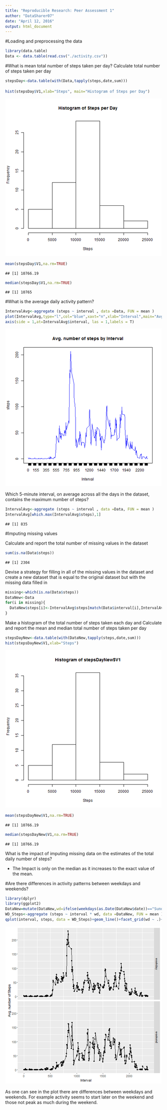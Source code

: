 ```yaml
---
title: "Reproducible Research: Peer Assessment 1"
author: "DataSharer07"
date: "April 12, 2016"
output: html_document
---
```




#Loading and preprocessing the data

```r
library(data.table)
Data <- data.table(read.csv("./activity.csv"))
```
#What is mean total number of steps taken per day?
Calculate total number of steps taken per day


```r
stepsDay<-data.table(with(Data,tapply(steps,date,sum)))

hist(stepsDay$V1,xlab="Steps", main="Histogram of Steps per Day")
```

![plot of chunk unnamed-chunk-2](figure/unnamed-chunk-2-1.png)

```r
mean(stepsDay$V1,na.rm=TRUE)
```

```
## [1] 10766.19
```

```r
median(stepsDay$V1,na.rm=TRUE)
```

```
## [1] 10765
```

#What is the average daily activity pattern?

```r
IntervalAvg<-aggregate (steps ~ interval , data =Data, FUN = mean ) 
plot(IntervalAvg,type="l",col="blue",xaxt="n",xlab="Interval",main="Avg. number of steps by Interval")
axis(side = 1,at=IntervalAvg$interval, las = 1,labels = T)
```

![plot of chunk unnamed-chunk-3](figure/unnamed-chunk-3-1.png)

Which 5-minute interval, on average across all the days in the dataset, contains the maximum number of steps?

```r
IntervalAvg<-aggregate (steps ~ interval , data =Data, FUN = mean ) 
IntervalAvg[which.max(IntervalAvg$steps),1]
```

```
## [1] 835
```

#Imputing missing values

Calculate and report the total number of missing values in the dataset


```r
sum(is.na(Data$steps))
```

```
## [1] 2304
```

Devise a strategy for filling in all of the missing values in the dataset and create a new dataset that is equal to the original dataset but with the missing data filled in


```r
missing<-which(is.na(Data$steps))
DataNew<-Data
for(i in missing){
  DataNew$steps[i]<-IntervalAvg$steps[match(Data$interval[i],IntervalAvg$interval)]
}
```

Make a histogram of the total number of steps taken each day and Calculate and report the mean and median total number of steps taken per day

```r
stepsDayNew<-data.table(with(DataNew,tapply(steps,date,sum)))
hist(stepsDayNew$V1,xlab="Steps")
```

![plot of chunk unnamed-chunk-7](figure/unnamed-chunk-7-1.png)

```r
mean(stepsDayNew$V1,na.rm=TRUE)
```

```
## [1] 10766.19
```

```r
median(stepsDayNew$V1,na.rm=TRUE)
```

```
## [1] 10766.19
```
What is the impact of imputing missing data on the estimates of the total daily number of steps?
* The Impact is only on the median as it increases to the exact value of the mean.

#Are there differences in activity patterns between weekdays and weekends?

```r
library(dplyr)
library(ggplot2)
DataNew=mutate(DataNew,wd=ifelse(weekdays(as.Date(DataNew$date))=="Sunday" | weekdays(as.Date(DataNew$date))=="Saturday" , "weekend", "weekday"))
WD_Steps<-aggregate (steps ~ interval * wd, data =DataNew, FUN = mean ) 
qplot(interval, steps, data = WD_Steps)+geom_line()+facet_grid(wd ~ .)+xlab("Interval") + ylab("Avg. number of Steps")
```

![plot of chunk unnamed-chunk-8](figure/unnamed-chunk-8-1.png)

As one can see in the plot there are differences between weekdays and weekends. For example activity seems to start later on the weekend and those not peak as much during the weekend.
